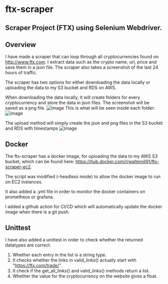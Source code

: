 # ftx-scraper
Scraper Project (FTX) using Selenium Webdriver.
-----------------------------------------------

Overview
--------

I have made a scraper that can loop through all cryptocurrencies found on http://www.ftx.com.
I extract data such as the crypto name, url, price and save them in a json file. The scraper also takes a screenshot of the last 24 hours of traffic.

The scraper has two options for either downloading the data locally or uploading the data to my S3 bucket and RDS on AWS.

When downloading the data locally, it will create folders for every cryptocurrency and store the data in json files. The screenshot will be saved as a png file.
![image](https://user-images.githubusercontent.com/97681246/175306791-e566aed5-d2fa-4c45-a7f1-3e8085fcfd1e.png)
This is what will be seen inside each folder:
![image](https://user-images.githubusercontent.com/97681246/175308368-b09368af-d72b-41bb-add4-1ad55ada005b.png)

The upload method will simply create the json and png files in the S3 bucket and RDS with timestamps
![image](https://user-images.githubusercontent.com/97681246/175307697-8a6e8dd2-4b9c-4068-bce6-8a1164a78341.png)

Docker
------

The ftx-scraper has a docker image, for uploading the data to my AWS S3 bucket, which can be found here: https://hub.docker.com/r/walteroli91/ftx-scraper-ec2.

The script was modified (-headless mode) to allow the docker image to run on EC2 instances. 

It also added a .yml file in order to monitor the docker containers on prometheus or grafana.

I added a github action for CI/CD which will automatically update the docker image when there is a git push.

Unittest
--------

I have also added a unittest in order to check whether the returned datatypes are correct. 
1. Whether each entry in the list is a string type.
2. It checks whether the links in valid_links() actually start with "https://ftx.com/trade/". 
3. It check if the get_all_links() and valid_links() methods return a list.
4. Whether the value for the cryptocurrency on the website gives a float.
